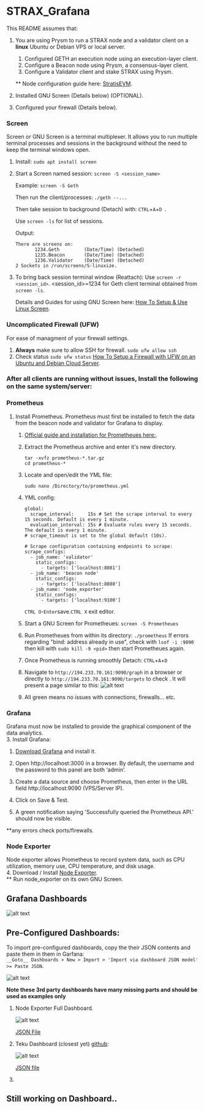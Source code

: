 # STRAX_Grafana

This README assumes that: 
1. You are using Prysm to run a STRAX node and a validator client on a __linux__ Ubuntu or Debian VPS or local server.
   1. Configured GETH an execution node using an execution-layer client.
   2. Configure a Beacon node using Prysm, a consensus-layer client.
   3. Configure a Validator client and stake STRAX using Prysm.
   
   ** Node configuration guide here: [StratisEVM](https://github.com/stratisproject/StratisEVM).
   
3. Installed GNU Screen (Details below) (OPTIONAL).
4. Configured your firewall (Details below).

### Screen
Screen or GNU Screen is a terminal multiplexer. It allows you to run multiple terminal processes and sessions in the background without the need to keep the terminal windows open.
1. Install:
`sudo apt install screen` 

2. Start a Screen named session: 
   `screen -S <session_name>`

   Example: `screen -S Geth`
   
   Then run the client/processes: `./geth --...`
   
   Then take session to background (Detach) with: `CTRL`+`A`+`D `.

   Use `screen -ls` for list of sessions.
   
   Output:
   ```shell
   There are screens on:
          1234.Geth      	(Date/Time)	(Detached)
          1235.Beacon	    (Date/Time)	(Detached)
          1236.Validator	(Date/Time)	(Detached)
   2 Sockets in /run/screens/S-linuxize.
   ```
  3. To bring back session terminal window (Reattach):
     Use `screen -r <session_id>`. <session_id>=1234 for Geth client terminal obtained from `screen -ls`.

     Details and Guides for using GNU Screen here: [How To Setup & Use Linux Screen](https://linuxize.com/post/how-to-use-linux-screen/).
   
### Uncomplicated Firewall (UFW)
For ease of managment of your firewall settings.
1. __Always__ make sure to allow SSH for firewall. `sudo ufw allow ssh`
2.  Check status `sudo ufw status`
[How To Setup a Firewall with UFW on an Ubuntu and Debian Cloud Server](https://www.digitalocean.com/community/tutorials/how-to-setup-a-firewall-with-ufw-on-an-ubuntu-and-debian-cloud-server).     


  

### After all clients are running without issues, Install the following on the same system/server:
### Prometheus
1. Install Prometheus.
  Prometheus must first be installed to fetch the data from the beacon node and validator for Grafana to display.
    1. [Official guide and installation for Prometheues here:](https://prometheus.io/docs/prometheus/latest/getting_started/).
    2. Extract the Prometheus archive and enter it's new directory.
       ```shell
       tar -xvfz prometheus-*.tar.gz
       cd prometheus-*
       ```
    3. Locate and open/edit the YML file:
       ```shell
       sudo nano /Directory/to/prometheus.yml
       ```
    4. YML config:
       ```shell
       global:
         scrape_interval:     15s # Set the scrape interval to every 15 seconds. Default is every 1 minute.
         evaluation_interval: 15s # Evaluate rules every 15 seconds. The default is every 1 minute.
       # scrape_timeout is set to the global default (10s).
       
       # Scrape configuration containing endpoints to scrape:
       scrape_configs:
         - job_name: 'validator'
           static_configs:
             - targets: ['localhost:8081']
         - job_name: 'beacon node'
           static_configs:
             - targets: ['localhost:8080']
         - job_name: 'node_exporter'
           static_configs:
             - targets: ['localhost:9100']
        ````
       `CTRL O`-`Enter`save.`CTRL X` exit editor.

    5. Start a GNU Screen for Prometheues: `screen -S Prometheues`
    6. Run Prometheues from within its directory: `./prometheus`
       If errors regarding "bind: address already in use", check <PID> with `lsof -i :9090` then kill with `sudo kill -9 <pid>` then start Prometheues again.
    8. Once Prometheus is running smoothly Detach: `CTRL`+`A`+`D`
    9. Navigate to `http://194.233.70.161:9090/graph` in a browser or directly to `http://194.233.70.161:9090/targets` to check . It will present a page similar to this:
     ![alt text](https://github.com/0xsats/STRAX_Grafana/blob/main/img/prometheus.png)
   10. All green means no issues with connections, firewalls... etc.


### Grafana
Grafana must now be installed to provide the graphical component of the data analytics.  
3. Install Grafana:
   1. [Download Grafana](https://grafana.com/grafana/download) and install it.
      
   2. Open http://localhost:3000 in a browser. By default, the username and the password to this panel are both ‘admin’.
    
   3. Create a data source and choose Prometheus, then enter in the URL field http://localhost:9090 (VPS/Server IP).
      
   4. Click on Save & Test.
   5. A green notification saying 'Successfully queried the Prometheus API.' should now be visible.  

   **any errors check ports/firewalls.



### Node Exporter  
Node exporter allows Prometheus to record system data, such as CPU utilization, memory use, CPU temperature, and disk usage.  
4. Download / Install [Node Exporter](https://prometheus.io/download/#node_exporter).  
** Run node_exporter on its own GNU Screen.  

## Grafana Dashboards  
![alt text](https://github.com/0xsats/STRAX_Grafana/blob/main/img/strax_grafana.png)  


## Pre-Configured Dashboards:
To import pre-configured dashboards, copy the their JSON contents and paste them in them in Garfana:   
`__Goto__ Dashboards > New > Import > 'Import via dashboard JSON model' >= Paste JSON`.  

![alt text](https://github.com/0xsats/STRAX_Grafana/blob/main/img/importgrafanadashboard.png)  


**Note these 3rd party dashboards have many missing parts and should be used as examples only**


1. Node Exporter Full Dashboard.
   
   ![alt text](https://github.com/0xsats/STRAX_Grafana/blob/main/img/Node%20Exporter%20Full.png)
   
   [JSON File](https://raw.githubusercontent.com/rfmoz/grafana-dashboards/master/prometheus/node-exporter-full.json)

   
2. Teku Dashboard (closest yet) [github](https://github.com/Consensys/teku/):  
   
   ![alt text](https://github.com/0xsats/STRAX_Grafana/blob/main/img/Tekudashboard.png)
   
   [JSON file](https://raw.githubusercontent.com/Consensys/teku/master/dashboard/teku-dashboard-grafana.json)
   
   
3. 




## Still working on Dashboard..
